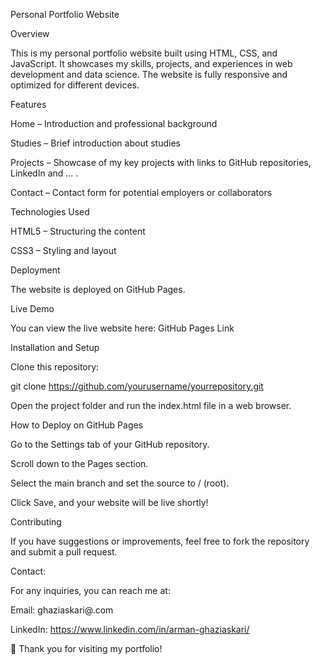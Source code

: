 Personal Portfolio Website

Overview

This is my personal portfolio website built using HTML, CSS, and JavaScript. It showcases my skills, projects, and experiences in web development and data science. The website is fully responsive and optimized for different devices.

Features

Home  – Introduction and professional background

Studies – Brief introduction about studies

Projects – Showcase of my key projects with links to GitHub repositories, LinkedIn and ... .

Contact – Contact form for potential employers or collaborators

Technologies Used

HTML5 – Structuring the content

CSS3 – Styling and layout


Deployment

The website is deployed on GitHub Pages.

Live Demo

You can view the live website here: GitHub Pages Link

Installation and Setup

Clone this repository:

git clone https://github.com/yourusername/yourrepository.git

Open the project folder and run the index.html file in a web browser.

How to Deploy on GitHub Pages

Go to the Settings tab of your GitHub repository.

Scroll down to the Pages section.

Select the main branch and set the source to / (root).

Click Save, and your website will be live shortly!

Contributing

If you have suggestions or improvements, feel free to fork the repository and submit a pull request.

Contact:

For any inquiries, you can reach me at:

Email: ghaziaskari@.com

LinkedIn: https://www.linkedin.com/in/arman-ghaziaskari/


🚀 Thank you for visiting my portfolio!

 
 
 
